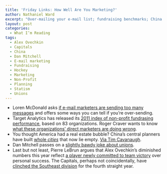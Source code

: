 ```yaml
---
title: 'Friday Links: How Well Are You Marketing?'
author: Nathaniel Ward
excerpt: "Over-mailing your e-mail list; fundraising benchmarks; China's real estate bubble; union jokes; and Alex Ovechkin's performance."
layout: post
categories:
  - What I’m Reading
tags:
  - Alex Ovechkin
  - Capitals
  - China
  - Dan Mitchell
  - E-mail marketing
  - Fundraising
  - Hockey
  - Marketing
  - Non-Profit
  - Planning
  - Statism
  - Unions
---
```

  * Loren McDonald asks [if e-mail marketers are sending too many messages][1] and offers some ways you can tell if you’re over-sending.
  * Target Analytics has released its [2011 index of non-profit fundrasing performance][2], based on 83 organizations. Roger Craver wants to know [what these organizations’ direct marketers are doing wrong][2].
  * You thought America had a real estate bubble? China’s central planners have built [whole *cities*][3] that now lie empty. [Via Tim Cavanaugh][4].
  * Dan Mitchell passes on a [slightly bawdy joke about unions][5].
  * Last but not least, Pierre LeBrun argues that Alex Ovechkin’s diminished numbers this year reflect [a player newly committed to team victory][6] over personal success. The Capitals, perhaps not coincidentally, have [clinched the Southeast division][7] for the fourth straight year.

 [1]: http://www.mediapost.com/publications/?fa=Articles.showArticle&art_aid=146508
 [2]: http://www.theagitator.net/hot-research/fire-the-top-83-direct-response-fundraisers/
 [3]: http://www.sbs.com.au/dateline/story/watch/id/601007/n/China-s-Ghost-Cities
 [4]: http://reason.com/blog/2011/04/05/-towns-china-and-the-australia
 [5]: http://danieljmitchell.wordpress.com/2011/03/29/since-the-nea-likes-to-screw-taxpayers-this-joke-is-funny-on-several-levels/
 [6]: http://espn.go.com/blog/nhl/post/_/id/6473/a-bad-season-for-alex-ovechkin-not-if-you-consider-the-bigger-goal
 [7]: http://capitals.nhl.com/club/recap.htm?id=2010021185&navid=DL|WSH|home
